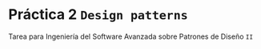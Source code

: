 # Práctica 2 `Design patterns`
Tarea para Ingeniería del Software Avanzada sobre Patrones de Diseño `II`

<br>


<br>
